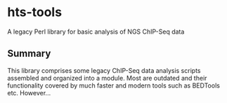 # hts-tools
A legacy Perl library for basic analysis of NGS ChIP-Seq data

## Summary
This library comprises some legacy ChIP-Seq data analysis scripts assembled and
organized into a module. Most are outdated and their functionality covered by 
much faster and modern tools such as BEDTools etc. However...
